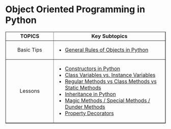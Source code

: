 # Object Oriented Programming in Python

<!DOCTYPE html>
<html>

<body>
    <main>
        <table width="100%" align="center" cellspacing="0" cellpadding="5" border="1">
            <tbody>
                <thead align="center">
                    <td width="30%">
                        <strong>TOPICS</strong>
                    </td>
                    <td width="70%"><strong>Key Subtopics<br></strong></td>
                </thead>
                <tr>
                    <td width="30%" align="center">
                        <p>
                            Basic Tips<br>
                        </p>
                    </td>
                    <td width="70%">
                        <ul>
                            <li><a href="OOP_rules.md">General Rules of Objects in Python</a></li>
                        </ul>
                    </td>
                </tr>
                <tr>
                    <td align="center">Lessons</td>
                    <td>
                        <ul>
                            <li><a href="1.constructor.md">Constructors in Python</a></li>
                            <li><a href="2.class_variable.md">Class Variables vs. Instance Variables</a></li>
                            <li><a href="3.different_methods.md">Regular Methods vs Class Methods vs Static Methods</a>
                            </li>
                            <li><a href="4.inheritance.md">Inheritance in Python</a></li>
                            <li><a href="5.special_methods.md">Magic Methods / Special Methods / Dunder Methods</a></li>
                            <li><a href="6.property_decorators.md">Property Decorators</a></li>
                        </ul>
                    </td>
                </tr>
            </tbody>
        </table>
    </main>
</body>

</html>